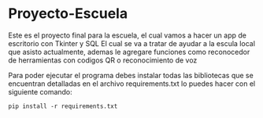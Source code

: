 # Proyecto-Escuela
Este es el proyecto final para la escuela, el cual vamos a hacer un app de escritorio con Tkinter y SQL
El cual se va a tratar de ayudar a la escula local que asisto actualmente, ademas le agregare funciones como reconocedor de herramientas con codigos QR o reconocimiento de voz

Para poder ejecutar el programa debes instalar todas las bibliotecas que se encuentran detalladas en el archivo requirements.txt lo puedes hacer con el siguiente comando:
```
pip install -r requirements.txt
```
